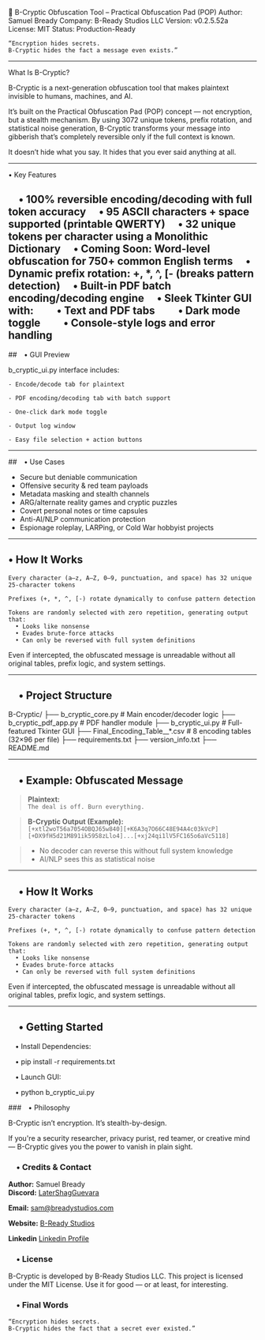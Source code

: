 🔐 B-Cryptic Obfuscation Tool – Practical Obfuscation Pad (POP)
Author: Samuel Bready
Company: B-Ready Studios LLC
Version: v0.2.5.52a
License: MIT
Status: Production-Ready

    “Encryption hides secrets.
    B-Cryptic hides the fact a message even exists.”

---

What Is B-Cryptic?

B-Cryptic is a next-generation obfuscation tool that makes plaintext invisible to humans, machines, and AI.

It’s built on the Practical Obfuscation Pad (POP) concept — not encryption, but a stealth mechanism. By using 3072 unique tokens, prefix rotation, and statistical noise generation, B-Cryptic transforms your message into gibberish that’s completely reversible only if the full context is known.

It doesn’t hide what you say.
It hides that you ever said anything at all.

---

 • Key Features

  • 100% reversible encoding/decoding with full token accuracy
  • 95 ASCII characters + space supported (printable QWERTY)
  • 32 unique tokens per character using a Monolithic Dictionary
  • Coming Soon: Word-level obfuscation for 750+ common English terms
  • Dynamic prefix rotation: +, *, ^, [- (breaks pattern detection)
  • Built-in PDF batch encoding/decoding engine
  • Sleek Tkinter GUI with:
  • Text and PDF tabs
  • Dark mode toggle
  • Console-style logs and error handling
---

## • GUI Preview

b_cryptic_ui.py interface includes:

    - Encode/decode tab for plaintext

    - PDF encoding/decoding tab with batch support

    - One-click dark mode toggle

    - Output log window

    - Easy file selection + action buttons

---

## • Use Cases

- Secure but deniable communication
- Offensive security & red team payloads
- Metadata masking and stealth channels
- ARG/alternate reality games and cryptic puzzles
- Covert personal notes or time capsules
- Anti-AI/NLP communication protection
- Espionage roleplay, LARPing, or Cold War hobbyist projects

---

## • How It Works

    Every character (a–z, A–Z, 0–9, punctuation, and space) has 32 unique 25-character tokens

    Prefixes (+, *, ^, [-) rotate dynamically to confuse pattern detection

    Tokens are randomly selected with zero repetition, generating output that:
      • Looks like nonsense
      • Evades brute-force attacks
      • Can only be reversed with full system definitions

Even if intercepted, the obfuscated message is unreadable without all original tables, prefix logic, and system settings.

---

##  • Project Structure
B-Cryptic/ ├── b_cryptic_core.py # Main encoder/decoder logic ├── b_cryptic_pdf_app.py # PDF handler module ├── b_cryptic_ui.py # Full-featured Tkinter GUI ├── Final_Encoding_Table__*.csv # 8 encoding tables (32×96 per file) ├── requirements.txt ├── version_info.txt ├── README.md


---

##  • Example: Obfuscated Message

> **Plaintext:**  
> `The deal is off. Burn everything.`

> **B-Cryptic Output (Example):**  
> `[+xtl2woT56a7054OBQJ65w840][+K6A3q7O66C48E94A4c03kVcP][+DX9fH5d21M891ik5958zLlo4]...[+xj24qi1lV5FC165o6aVc5118]`
  
> - No decoder can reverse this without full system knowledge  
> - AI/NLP sees this as statistical noise

---

##  • How It Works

    Every character (a–z, A–Z, 0–9, punctuation, and space) has 32 unique 25-character tokens

    Prefixes (+, *, ^, [-) rotate dynamically to confuse pattern detection

    Tokens are randomly selected with zero repetition, generating output that:
      • Looks like nonsense
      • Evades brute-force attacks
      • Can only be reversed with full system definitions

Even if intercepted, the obfuscated message is unreadable without all original tables, prefix logic, and system settings.

---

##  • Getting Started

 • Install Dependencies:

 • pip install -r requirements.txt

 • Launch GUI:

 • python b_cryptic_ui.py


### • Philosophy

B-Cryptic isn’t encryption.
It’s stealth-by-design.

If you're a security researcher, privacy purist, red teamer, or creative mind — B-Cryptic gives you the power to vanish in plain sight.

###  • Credits & Contact

**Author:** Samuel Bready  
**Discord:** [LaterShagGuevara](friend_invitelink.js)  

**Email:** [sam@breadystudios.com](mailto:sam@breadystudios.com)  

**Website:** [B-Ready Studios](https://breadystudios.com)

**Linkedin** [Linkedin Profile](https://www.linkedin.com/in/samuel-bready-615bb5115/)

###  • License

B-Cryptic is developed by B-Ready Studios LLC. 
This project is licensed under the MIT License. Use it for good — or at least, for interesting.

###  • Final Words

    “Encryption hides secrets.
    B-Cryptic hides the fact that a secret ever existed.”
